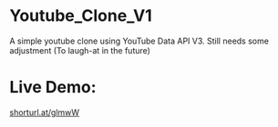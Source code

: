 # Youtube_Clone_V1
A simple youtube clone using YouTube Data API V3. Still needs some adjustment (To laugh-at in the future)

# Live Demo: 
[shorturl.at/glmwW](shorturl.at/glmwW)
